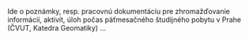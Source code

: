 Ide o poznámky, resp. pracovnú dokumentáciu pre zhromažďovanie informácií, aktivít, úloh počas päťmesačného študijného pobytu v Prahe (ČVUT, Katedra Geomatiky) ...
